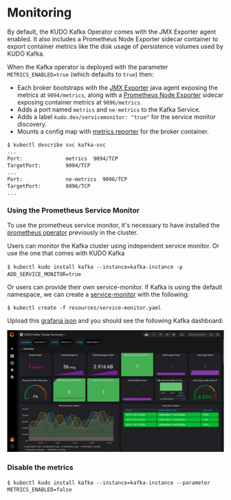 # Monitoring

By default, the KUDO Kafka Operator comes with the JMX Exporter agent enabled. It also includes a Prometheus Node Exporter sidecar container to
export container metrics like the disk usage of persistence volumes used by KUDO Kafka.

When the Kafka operator is deployed with the parameter `METRICS_ENABLED=true` (which defaults to `true`) then:

- Each broker bootstraps with the [JMX Exporter](https://github.com/prometheus/jmx_exporter) java agent exposing the metrics at `9094/metrics`,
  along with a [Prometheus Node Exporter](https://github.com/prometheus/node_exporter) sidecar exposing container metrics at `9096/metrics`.
- Adds a port named `metrics` and `ne-metrics` to the Kafka Service.
- Adds a label `kudo.dev/servicemonitor: "true"` for the service monitor discovery. 
- Mounts a config map with [metrics reporter](https://github.com/kudobuilder/operators/blob/master/repository/kafka/operator/templates/metrics-config.yaml) for the broker container.


```
$ kubectl describe svc kafka-svc
...
Port:              metrics  9094/TCP
TargetPort:        9094/TCP
...
Port:              ne-metrics  9096/TCP
TargetPort:        9096/TCP
...
```

### Using the Prometheus Service Monitor
To use the prometheus service monitor, it's necessary to have installed the [prometheus operator](https://github.com/coreos/prometheus-operator) previously in the cluster.

Users can monitor the Kafka cluster using independent service monitor. Or use the one that comes with KUDO Kafka

`$ kubectl kudo install kafka --instance=kafka-instance -p ADD_SERVICE_MONITOR=true`

Or users can provide their own service-monitor. If Kafka is using the default namespace, we can create a [service-monitor](./resources/service-monitor.yaml) with the following:
```
$ kubectl create -f resources/service-monitor.yaml
```

Upload this [grafana json](./resources/grafana-dashboard.json) and you should see the following Kafka dashboard:

![Grafana Dashboards](./resources/grafana-capture.png)

### Disable the metrics

 ```
$ kubectl kudo install kafka --instance=kafka-instance --parameter METRICS_ENABLED=false
 ```
